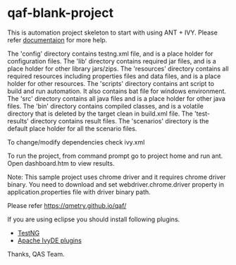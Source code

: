 # qaf-blank-project

This is automation project skeleton to start with using ANT + IVY. Please refer [documentaion](https://qmetry.github.io/qaf/) for more help.
 
The 'config' directory contains testng.xml file, and is a place holder for configuration files.
The 'lib' directory contains required jar files, and is a place holder for other library jars/zips.
The 'resources' directory contains all required resources including properties files and data files, and is a place holder for other resources.
The 'scripts' directory contains ant script to build and run automation. It also contains bat file for windows environment.
The 'src' directory contains all java files and is a place holder for other java files.
The 'bin' directory contains compiled classes, and is a volatile directory that is deleted by the target clean in build.xml file.
The 'test-results' directory contains result files.
The 'scenarios' directory is the default place holder for all the scenario files. 


To change/modify dependencies check ivy.xml

To run the project, from command prompt go to project home and run ant. Open dashboard.htm to view results.

Note: This sample project uses chrome driver and it requires chrome driver binary.
You need to download and set webdriver.chrome.driver property in application.properties file with driver binary path.

Please refer https://qmetry.github.io/qaf/ 

If you are using eclipse you should install following plugins.
* [TestNG](http://testng.org/doc/eclipse.html)
* [Apache IvyDE plugins](https://ant.apache.org/ivy/ivyde/download.html)

Thanks,
QAS Team.